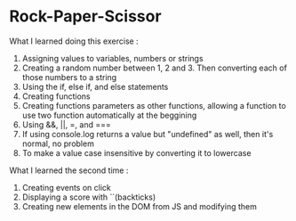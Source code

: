 # Rock-Paper-Scissor

What I learned doing this exercise :

1) Assigning values to variables, numbers or strings
2) Creating a random number between 1, 2 and 3. Then converting each of those numbers to a string
3) Using the if, else if, and else statements
4) Creating functions
5) Creating functions parameters as other functions, allowing a function to use two function automatically at the beggining
6) Using &&, ||, =, and ===
7) If using console.log returns a value but "undefined" as well, then it's normal, no problem
8) To make a value case insensitive by converting it to lowercase

What I learned the second time : 
1) Creating events on click
2) Displaying a score with ``(backticks)
3) Creating new elements in the DOM from JS and modifying them